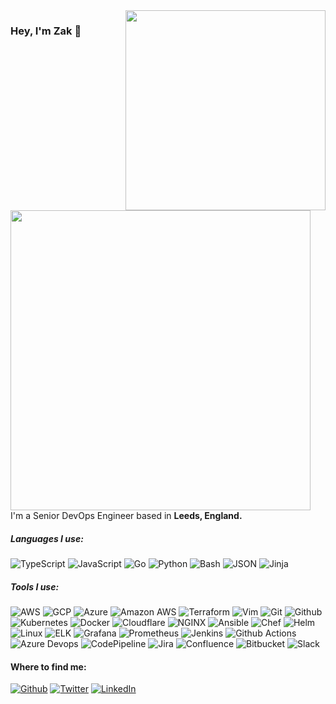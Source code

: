 
<img align="right" width="320" height="320" src="https://avatars.githubusercontent.com/u/54669265?s=400&u=309c46654324a75cbe9d04c83c39bfe5354ebe9d&v=4">

### Hey, I'm Zak :wave:
<pr><img src="https://raw.githubusercontent.com/andreasbm/readme/master/assets/lines/aqua.png" width=480/></br></pr>
I'm a Senior DevOps Engineer based in **Leeds, England.** <img src="https://image.flaticon.com/icons/svg/323/323270.svg" width="14" />

##### Languages I use:
![TypeScript](https://img.shields.io/badge/-TypeScript-007ACC?style=flat-square&logo=typescript&logoColor=white)
![JavaScript](https://img.shields.io/badge/-JavaScript-F7DF1E?style=flat-square&logo=javascript&logoColor=black)
![Go](https://img.shields.io/badge/-Go-00ADD8?style=flat-square&logo=Go&logoColor=white)
![Python](https://img.shields.io/badge/-Python-3776AB?style=flat-square&logo=Python&logoColor=white)
![Bash](https://img.shields.io/badge/-Bash-4EAA25?style=flat-square&logo=GNU-Bash&logoColor=white)
![JSON](https://img.shields.io/badge/-JSON-000000?style=flat-square&logo=JSON&logoColor=white)
![Jinja](https://img.shields.io/badge/-Jinja-B41717?style=flat-square&logo=Jinja&logoColor=white)

##### Tools I use:
![AWS](https://img.shields.io/badge/-AWS-232F3E?style=flat-square&logo=Amazon-AWS&logoColor=white)
![GCP](https://img.shields.io/badge/-GCP-1a73e8?style=flat-square&logo=google-cloud&logoColor=white)
![Azure](https://img.shields.io/badge/-Azure-0089d6?style=flat-square&logo=Microsoft-Azure&logoColor=white)
![Amazon AWS](https://img.shields.io/badge/-AWS_CDK-232F3E?style=flat-square&logo=Amazon-AWS&logoColor=white)
![Terraform](https://img.shields.io/badge/-Terraform-623CE4?style=flat-square&logo=Terraform&logoColor=white)
![Vim](https://img.shields.io/badge/-Vim-019733?style=flat-square&logo=Vim&logoColor=white)
![Git](https://img.shields.io/badge/-Git-F05032?style=flat-square&logo=git&logoColor=white)
![Github](https://img.shields.io/badge/-GitHub-181717?style=flat-square&logo=github&logoColor=white)
![Kubernetes](https://img.shields.io/badge/-Kubernetes-326CE5?style=flat-square&logo=kubernetes&logoColor=white)
![Docker](https://img.shields.io/badge/-Docker-46A2F1?style=flat-square&logo=docker&logoColor=white)
![Cloudflare](https://img.shields.io/badge/-Cloudflare-F38020?style=flat-square&logo=cloudflare&logoColor=white)
![NGINX](https://img.shields.io/badge/-NGINX-269539?style=flat-square&logo=NGINX&logoColor=white)
![Ansible](https://img.shields.io/badge/-Ansible-EE0000?style=flat-square&logo=Ansible&logoColor=white)
![Chef](https://img.shields.io/badge/-Chef-F09820?style=flat-square&logo=Chef&logoColor=white)
![Helm](https://img.shields.io/badge/-Helm-227A9F?style=flat-square&logo=Helm&logoColor=white)
![Linux](https://img.shields.io/badge/-Linux-FCC624?style=flat-square&logo=Linux&logoColor=black)
![ELK](https://img.shields.io/badge/-ELK_Stack-005571?style=flat-square&logo=Elastic-Stack&logoColor=white)
![Grafana](https://img.shields.io/badge/-Grafana-F46800?style=flat-square&logo=Grafana&logoColor=white)
![Prometheus](https://img.shields.io/badge/-Prometheus-e6522c?style=flat-square&logo=Prometheus&logoColor=white)
![Jenkins](https://img.shields.io/badge/-Jenkins-d24939?style=flat-square&logo=Jenkins&logoColor=white)
![Github Actions](https://img.shields.io/badge/-GH_Actions-2088FF?style=flat-square&logo=github-actions&logoColor=white)
![Azure Devops](https://img.shields.io/badge/-Azure_DevOps-0078d8?style=flat-square&logo=azure-devops&logoColor=white)
![CodePipeline](https://img.shields.io/badge/-AWS_CodePipeline-232f3e?style=flat-square&logo=amazon-aws&logoColor=white)
![Jira](https://img.shields.io/badge/-Jira-0052CC?style=flat-square&logo=Jira&logoColor=white)
![Confluence](https://img.shields.io/badge/-Confluence-172B4D?style=flat-square&logo=Confluence&logoColor=white)
![Bitbucket](https://img.shields.io/badge/-Bitbucket-0052cc?style=flat-square&logo=bitbucket&logoColor=white)
![Slack](https://img.shields.io/badge/-Slack-4A154B?style=flat-square&logo=Slack&logoColor=white)



#### Where to find me:
[![Github](https://img.shields.io/badge/GitHub-%2312100E.svg?&style=for-the-badge&logo=Github&logoColor=white)](https://www.github.com/ZakHargz)
[![Twitter](https://img.shields.io/badge/twitter-%231DA1F2.svg?&style=for-the-badge&logo=twitter&logoColor=white)](https://twitter.com/ZakHargz)
[![LinkedIn](https://img.shields.io/badge/linkedin-%230077B5.svg?&style=for-the-badge&logo=linkedin&logoColor=white)](https://www.linkedin.com/in/zak-hargreaves/)
